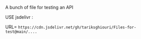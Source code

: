 A bunch of file for testing an API

USE jsdelivr :

URL=  ```https://cdn.jsdelivr.net/gh/tariksghiouri/Files-for-test@main/.... ```

